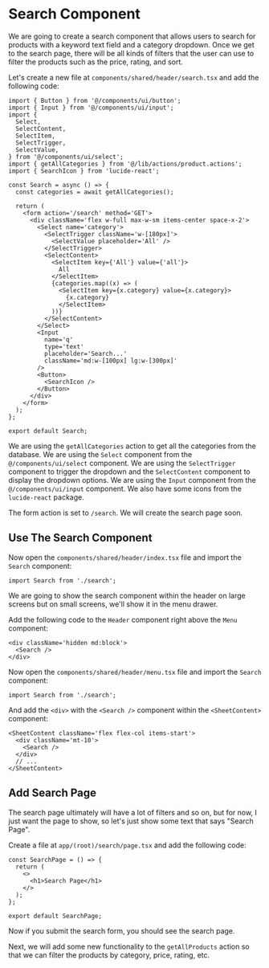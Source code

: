 # Search Component

We are going to create a search component that allows users to search for products with a keyword text field and a category dropdown. Once we get to the search page, there will be all kinds of filters that the user can use to filter the products such as the price, rating, and sort.

Let's create a new file at `components/shared/header/search.tsx` and add the following code:

```tsx
import { Button } from '@/components/ui/button';
import { Input } from '@/components/ui/input';
import {
  Select,
  SelectContent,
  SelectItem,
  SelectTrigger,
  SelectValue,
} from '@/components/ui/select';
import { getAllCategories } from '@/lib/actions/product.actions';
import { SearchIcon } from 'lucide-react';

const Search = async () => {
  const categories = await getAllCategories();

  return (
    <form action='/search' method='GET'>
      <div className='flex w-full max-w-sm items-center space-x-2'>
        <Select name='category'>
          <SelectTrigger className='w-[180px]'>
            <SelectValue placeholder='All' />
          </SelectTrigger>
          <SelectContent>
            <SelectItem key={'All'} value={'all'}>
              All
            </SelectItem>
            {categories.map((x) => (
              <SelectItem key={x.category} value={x.category}>
                {x.category}
              </SelectItem>
            ))}
          </SelectContent>
        </Select>
        <Input
          name='q'
          type='text'
          placeholder='Search...'
          className='md:w-[100px] lg:w-[300px]'
        />
        <Button>
          <SearchIcon />
        </Button>
      </div>
    </form>
  );
};

export default Search;
```

We are using the `getAllCategories` action to get all the categories from the database. We are using the `Select` component from the `@/components/ui/select` component. We are using the `SelectTrigger` component to trigger the dropdown and the `SelectContent` component to display the dropdown options. We are using the `Input` component from the `@/components/ui/input` component. We also have some icons from the `lucide-react` package.

The form action is set to `/search`. We will create the search page soon.

## Use The Search Component

Now open the `components/shared/header/index.tsx` file and import the `Search` component:

```tsx
import Search from './search';
```

We are going to show the search component within the header on large screens but on small screens, we'll show it in the menu drawer.

Add the following code to the `Header` component right above the `Menu` component:

```tsx
<div className='hidden md:block'>
  <Search />
</div>
```

Now open the `components/shared/header/menu.tsx` file and import the `Search` component:

```tsx
import Search from './search';
```

And add the `<div>` with the `<Search />` component within the `<SheetContent>` component:

```tsx
<SheetContent className='flex flex-col items-start'>
  <div className='mt-10'>
    <Search />
  </div>
  // ...
</SheetContent>
```

## Add Search Page

The search page ultimately will have a lot of filters and so on, but for now, I just want the page to show, so let's just show some text that says "Search Page".

Create a file at `app/(root)/search/page.tsx` and add the following code:

```tsx
const SearchPage = () => {
  return (
    <>
      <h1>Search Page</h1>
    </>
  );
};

export default SearchPage;
```

Now if you submit the search form, you should see the search page.

Next, we will add some new functionality to the `getAllProducts` action so that we can filter the products by category, price, rating, etc.
